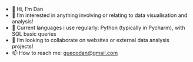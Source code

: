 - 👋 Hi, I’m Dan
- 👀 I’m interested in anything involving or relating to data visualisation and analysis!
- 🌱 Current languages i use regularly: Python (typically in Pycharm), with SQL basic queries
- 💞️ I’m looking to collaborate on websites or external data analysis projects!
- 📫 How to reach me: guecodan@gmail.com

<!---
DANGUECO/DANGUECO is a ✨ special ✨ repository because its `README.md` (this file) appears on your GitHub profile.
You can click the Preview link to take a look at your changes.
--->
